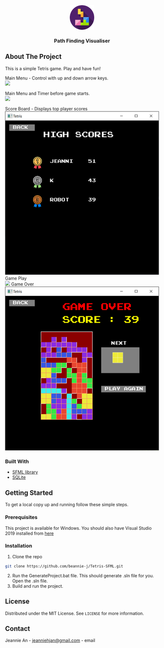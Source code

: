 
<!-- PROJECT LOGO -->
<br />
<p align="center">
  <a href="https://github.com/beannie-j/Tetris-SFML">
    <img src="resources/tetris.png" alt="Logo" width="80" height="80">
  </a>

  <h3 align="center">Path Finding Visualiser</h3>

  <p>
  </p>
</p>



<!-- TABLE OF CONTENTS 
## Table of Contents

* [About the Project](#about-the-project)
  * [Built With](#built-with)
* [Getting Started](#getting-started)
  * [Prerequisites](#prerequisites)
  * [Installation](#installation)
* [Usage](#usage)
* [License](#license)
* [Contact](#contact)

-->

<!-- ABOUT THE PROJECT -->
## About The Project

This is a simple Tetris game. Play and have fun!


Main Menu - Control with up and down arrow keys.<br />
![](https://i.gyazo.com/683d99633ca287cdbcdeec0cd2c349db.gif)

Main Menu and Timer before game starts.<br />
![](https://i.gyazo.com/dadd53e99f62da4509f0627a09831100.gif)

Score Board - Displays top player scores<br />
![](resources/score.png)
Game Play<br />
![](https://i.gyazo.com/4813285b10983cc4f709035086050354.gif)
Game Over<br />
![](resources/gameover.png)

<!-- 
<a href="https://gyazo.com/ef6e5ed429343cf3999e1669322c61c5"><img src="https://i.gyazo.com/ef6e5ed429343cf3999e1669322c61c5.gif" alt="Image from Gyazo" width="1800"/></a>

GETTING STARTED 
Here's a blank template to get started:
**To avoid retyping too much info. Do a search and replace with your text editor for the following:**
`github_username`, `repo_name`, `twitter_handle`, `email`
-->

### Built With

* [SFML library](https://www.sfml-dev.org/)
* [SQLite](https://www.sqlite.org/index.html)


<!-- GETTING STARTED -->
## Getting Started

To get a local copy up and running follow these simple steps.

### Prerequisites

This project is available for Windows. You should also have Visual Studio 2019 installed from [here](https://visualstudio.microsoft.com/downloads/)


### Installation

1. Clone the repo
```sh
git clone https://github.com/beannie-j/Tetris-SFML.git
```
2. Run the GenerateProject.bat file. This should generate .sln file for you. Open the .sln file.
3. Build and run the project.




<!-- LICENSE -->
## License

Distributed under the MIT License. See `LICENSE` for more information.



<!-- CONTACT -->
## Contact

Jeannie An - [jeanniehjan@gmail.com](mailto:jeanniehjan@gmail.com) - email







